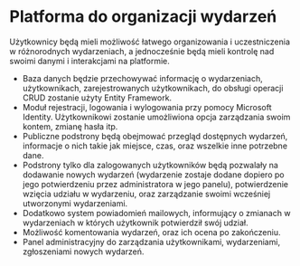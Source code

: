 # Platforma do organizacji wydarzeń
Użytkownicy będą mieli możliwość łatwego organizowania i uczestniczenia w różnorodnych
wydarzeniach, a jednocześnie będą mieli kontrolę nad swoimi danymi i interakcjami na platformie.
- Baza danych będzie przechowywać informację o wydarzeniach, użytkownikach,
zarejestrowanych użytkownikach, do obsługi operacji CRUD zostanie użyty Entity Framework.
- Moduł rejestracji, logowania i wylogowania przy pomocy Microsoft Identity. Użytkownikowi
zostanie umożliwiona opcja zarządzania swoim kontem, zmianę hasła itp.
- Publiczne podstrony będą obejmować przegląd dostępnych wydarzeń, informacje o nich takie
jak miejsce, czas, oraz wszelkie inne potrzebne dane.
- Podstrony tylko dla zalogowanych użytkowników będą pozwalały na dodawanie nowych
wydarzeń (wydarzenie zostaje dodane dopiero po jego potwierdzeniu przez administratora w
jego panelu), potwierdzenie wzięcia udziału w wydarzeniu, oraz zarządzanie swoimi wcześniej
utworzonymi wydarzeniami.
- Dodatkowo system powiadomień mailowych, informujący o zmianach w wydarzeniach w
których użytkownik potwierdził swój udział.
- Możliwość komentowania wydarzeń, oraz ich ocena po zakończeniu.
- Panel administracyjny do zarządzania użytkownikami, wydarzeniami, zgłoszeniami nowych
wydarzeń.
